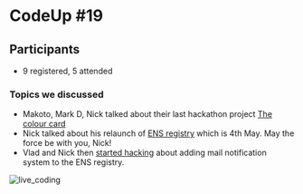 # CodeUp #19

## Participants

- 9 registered, 5 attended

### Topics we discussed

- Makoto, Mark D, Nick talked about their last hackathon project [The colour card](http://github.com/makoto/colour-card)
- Nick talked about his relaunch of [ENS registry](https://registrar.ens.domains) which is 4th May. May the force be with you, Nick!
- Vlad and Nick then [started hacking](https://twitter.com/makoto_inoue/status/857686865968852992) about adding mail notification system to the ENS registry.

![live_coding](https://pbs.twimg.com/media/C-cdpSEXcAEDxuP.jpg)
